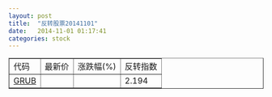```yaml
---
layout: post
title:  "反转股票20141101"
date:   2014-11-01 01:17:41
categories: stock
---
```


<script type="text/javascript">
var stockList = []
stockList.push('gb_grub');
</script>

<table border="1">
 <tr>
 <td>代码</td>
  <td>最新价</td>
  <td>涨跌幅(%)</td>
 <td>反转指数</td>
</tr>
  <tr id="grub"><td><a href="http://stock.finance.sina.com.cn/usstock/quotes/GRUB.html" target="_blank">GRUB</a></td><td></td><td></td><td>2.194</td></tr>
</table>
